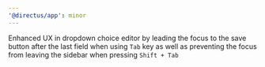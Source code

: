 ```yaml
---
'@directus/app': minor
---
```


Enhanced UX in dropdown choice editor by leading the focus to the save button after the last field when using `Tab` key as well as preventing the focus from leaving the sidebar when pressing `Shift + Tab`
